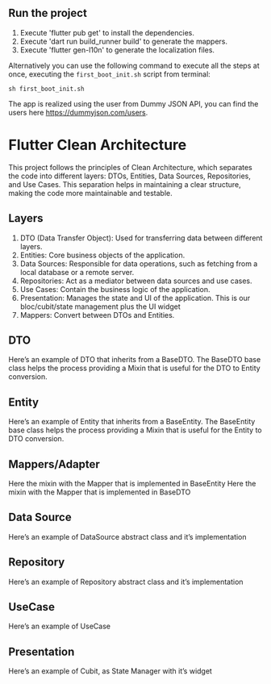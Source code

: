 ## Run the project

1. Execute 'flutter pub get' to install the dependencies.
2. Execute 'dart run build_runner build' to generate the mappers.
3. Execute 'flutter gen-l10n' to generate the localization files.

Alternatively you can use the following command to execute all the steps at once, executing the `first_boot_init.sh` script from terminal:

    sh first_boot_init.sh

The app is realized using the user from Dummy JSON API, you can find the users here https://dummyjson.com/users.

# Flutter Clean Architecture

This project follows the principles of Clean Architecture, which separates the code into different layers: DTOs, Entities, Data Sources, Repositories, and Use Cases. This separation helps in maintaining a clear structure, making the code more maintainable and testable.

## Layers

1. DTO (Data Transfer Object): Used for transferring data between different layers.
2. Entities: Core business objects of the application.
3. Data Sources: Responsible for data operations, such as fetching from a local database or a remote server.
4. Repositories: Act as a mediator between data sources and use cases.
5. Use Cases: Contain the business logic of the application.
6. Presentation: Manages the state and UI of the application. This is our bloc/cubit/state management plus the UI widget
7. Mappers: Convert between DTOs and Entities.

## DTO
Here’s an example of DTO that inherits from a BaseDTO. The BaseDTO base class helps the process providing a Mixin that is useful for the DTO to Entity conversion.

## Entity
Here’s an example of Entity that inherits from a BaseEntity. The BaseEntity base class helps the process providing a Mixin that is useful for the Entity to DTO conversion.

## Mappers/Adapter
Here the mixin with the Mapper that is implemented in BaseEntity
Here the mixin with the Mapper that is implemented in BaseDTO


## Data Source
Here’s an example of DataSource abstract class and it’s implementation

## Repository
Here’s an example of Repository abstract class and it’s implementation

## UseCase
Here’s an example of UseCase

## Presentation
Here’s an example of Cubit, as State Manager with it’s widget
